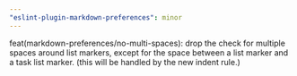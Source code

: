 ```yaml
---
"eslint-plugin-markdown-preferences": minor
---
```


feat(markdown-preferences/no-multi-spaces): drop the check for multiple spaces around list markers, except for the space between a list marker and a task list marker.
(this will be handled by the new indent rule.)
